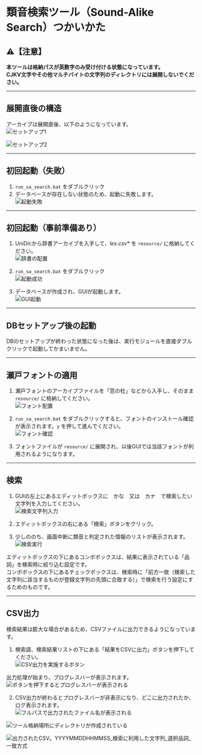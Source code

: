 # 類音検索ツール（Sound-Alike Search）つかいかた

## ⚠️【注意】
**本ツールは格納パスが英数字のみ受け付ける状態になっています。**  
**CJKV文字やその他マルチバイトの文字列のディレクトリには展開しないでください。**

---

## 展開直後の構造

アーカイブは展開直後、以下のようになっています。  
![セットアップ1](./images/howtosetup_01_1.png)  

![セットアップ2](./images/howtosetup_01_2.png)

---

## 初回起動（失敗）

1. `run_sa_search.bat` をダブルクリック  
2. データベースが存在しない状態のため、起動に失敗します。  
![起動失敗](./images/howtosetup_02.png)

---

## 初回起動（事前準備あり）

1. UniDicから辞書アーカイブを入手して、**lex*.csv** を `resource/` に格納してください。<br>
![辞書の配置](./images/howtosetup_03.png)

2. `run_sa_search.bat` をダブルクリック<br>
![起動成功](./images/howtosetup_04.png)

3. データベースが作成され、GUIが起動します。<br>
![GUI起動](./images/howtosetup_05.png)

---

## DBセットアップ後の起動
DBのセットアップが終わった状態になった後は、実行モジュールを直接ダブルクリックで起動してかまいません。<br>

---

## 瀬戸フォントの適用

1. 瀬戸フォントのアーカイブファイルを「窓の杜」などから入手し、そのまま `resource/` に格納してください。<br>
![フォント配置](./images/howtoinstall_seto_01.png)

2. `run_sa_search.bat` をダブルクリックすると、フォントのインストール確認が表示されます。`y` を押して進んでください。<br>
![フォント確認](./images/howtoinstall_seto_02.png)

3. フォントファイルが `resource/` に展開され、以後GUIでは当該フォントが利用されるようになります。<br>

---

## 検索
1. GUIの左上にあるエディットボックスに　かな　又は　カナ　で検索したい文字列を入力してください。<br>
![検索文字列入力](./images/howtouse_1.png)

2. エディットボックスの右にある「検索」ボタンをクリック。<br>

3. 少しののち、画面中断に類音と判定された情報のリストが表示されます。<br>
![検索実行](./images/howtouse_2.png)

エディットボックスの下にあるコンボボックスは、結果に表示されている「品詞」を検索時に絞り込む設定です。<br>
コンボボックスの下にあるチェックボックスは、検索時に「前方一致（検索した文字列に該当するものが登録文字列の先頭に合致する）」で検索を行う設定にするためのものです。<br>

---

## CSV出力
検索結果は膨大な場合があるため、CSVファイルに出力できるようになっています。<br>

1. 検索語、検索結果リストの下にある「結果をCSVに出力」ボタンを押下してください。<br>
![CSV出力を実施するボタン](./images/howtoexport_1.png)

出力処理が始まり、プログレスバーが表示されます。<br>
![ボタンを押下するとプログレスバーが表示される](./images/howtoexport_2.png)

2. CSV出力が終わるとプログレスバーが非表示になり、どこに出力されたか、ログ表示されます。<br>
![フルパスで出力されたファイル名が表示される](./images/howtoexport_3.png)

![ツール格納場所にディレクトリが作成されている](./images/howtoexport_4.png)

![出力されたCSV。YYYYMMDDHHMMSS_検索に利用した文字列_選択品詞_一致方式](./images/howtoexport_5.png)

